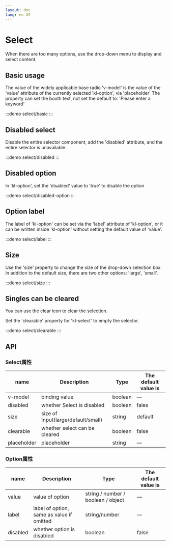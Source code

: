 ```yaml
---
layout: doc
lang: en-US
---
```


# Select

When there are too many options, use the drop-down menu to display and select content.

## Basic usage

The value of the widely applicable base radio 'v-model' is the value of the 'value' attribute of the currently
selected 'kl-option', via 'placeholder'
The property can set the booth text, not set the default to: 'Please enter a keyword'

:::demo
select/basic
:::

## Disabled select

Disable the entire selector component, add the 'disabled' attribute, and the entire selector is unavailable.

:::demo
select/disabled
:::

## Disabled option

In 'kl-option', set the 'disabled' value to 'true' to disable the option

:::demo
select/disabled-option
:::

## Option label

The label of 'kl-option' can be set via the 'label' attribute of 'kl-option', or it can be written inside 'kl-option'
without setting the default value of 'value'.

:::demo
select/label
:::

## Size

Use the 'size' property to change the size of the drop-down selection box. In addition to the default size, there are
two other options: 'large', 'small'.

:::demo
select/size
:::

## Singles can be cleared

You can use the clear icon to clear the selection.

Set the 'clearable' property for 'kl-select' to empty the selector.

:::demo
select/clearable
:::

## API

### Select属性

| name         | Description                         | Type      | The default value is |
|--------------|-------------------------------------|-----------|----------------------|
| v-model      | binding value                       | boolean   | —                    |
| disabled     | whether Select is disabled          | boolean   | fales                |
| size	        | size of Input(large/default/small)	 | string	   | 	default             |
| clearable    | 	whether select can be cleared      | 	boolean	 | 	false               |
| placeholder	 | placeholder	                        | string	   | —                    |

### Option属性

| name      | Description                                | Type                                | The default value is |
|-----------|--------------------------------------------|-------------------------------------|----------------------|
| value	    | value of option	                           | string / number / boolean / object	 | —                    |
| label	    | label of option, same as value if omitted	 | string/number                       | 	—                   |
| disabled	 | whether option is disabled	                | boolean	                            | 	false               |
